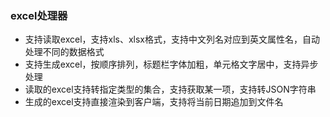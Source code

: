 ### excel处理器

- 支持读取excel，支持xls、xlsx格式，支持中文列名对应到英文属性名，自动处理不同的数据格式
- 支持生成excel，按顺序排列，标题栏字体加粗，单元格文字居中，支持异步处理
- 读取的excel支持转指定类型的集合，支持获取某一项，支持转JSON字符串
- 生成的excel支持直接渲染到客户端，支持将当前日期追加到文件名